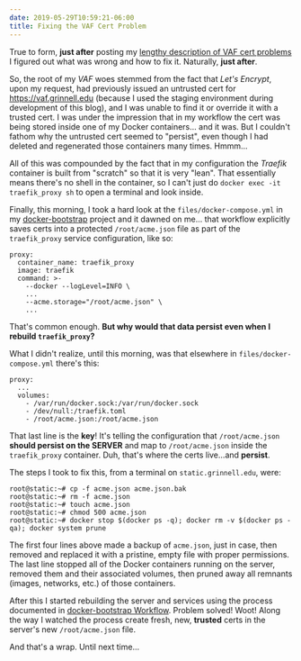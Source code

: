 ```yaml
---
date: 2019-05-29T10:59:21-06:00
title: Fixing the VAF Cert Problem
---
```


True to form, **just after** posting my [lengthy description of VAF cert problems](/blogs/McFateM/posts/015-working-with-lets-encrypt) I figured out what was wrong and how to fix it.  Naturally, **just after**.

So, the root of my _VAF_ woes stemmed from the fact that _Let's Encrypt_, upon my request, had previously issued an untrusted cert for https://vaf.grinnell.edu (because I used the staging environment during development of this blog), and I was unable to find it or override it with a trusted cert.  I was under the impression that in my workflow the cert was being stored inside one of my Docker containers... and it was.  But I couldn't fathom why the untrusted cert seemed to "persist", even though I had deleted and regenerated those containers many times. Hmmm...

All of this was compounded by the fact that in my configuration the _Traefik_ container is built from "scratch" so that it is very "lean".  That essentially means there's no shell in the container, so I can't just do `docker exec -it traefik_proxy sh` to open a terminal and look inside.

Finally, this morning, I took a hard look at the `files/docker-compose.yml` in my [docker-bootstrap](https://github.com/McFateM/docker-bootstrap) project and it dawned on me... that workflow explicitly saves certs into a protected `/root/acme.json` file as part of the `traefik_proxy` service configuration, like so:

```
proxy:
  container_name: traefik_proxy
  image: traefik
  command: >-
    --docker --logLevel=INFO \
    ...
    --acme.storage="/root/acme.json" \
    ...
```

That's common enough.  **But why would that data persist even when I rebuild `traefik_proxy`?**   

What I didn't realize, until this morning, was that elsewhere in `files/docker-compose.yml` there's this:

```
proxy:
  ...
  volumes:
    - /var/run/docker.sock:/var/run/docker.sock
    - /dev/null:/traefik.toml
    - /root/acme.json:/root/acme.json   
```

That last line is the **key**!  It's telling the configuration that `/root/acme.json` **should persist on the SERVER** and map to `/root/acme.json` inside the `traefik_proxy` container.  Duh, that's where the certs live...and **persist**.

The steps I took to fix this, from a terminal on `static.grinnell.edu`, were:

```
root@static:~# cp -f acme.json acme.json.bak
root@static:~# rm -f acme.json
root@static:~# touch acme.json
root@static:~# chmod 500 acme.json
root@static:~# docker stop $(docker ps -q); docker rm -v $(docker ps -qa); docker system prune
```

The first four lines above made a backup of `acme.json`, just in case, then removed and replaced it with a pristine, empty file with proper permissions.  The last line stopped all of the Docker containers running on the server, removed them and their associated volumes, then pruned away all remnants (images, networks, etc.) of those containers.

After this I started rebuilding the server and services using the process documented in [docker-bootstrap Workflow](/blogs/McFateM/posts/008-docker-bootstrap-workflow).  Problem solved!  Woot!  Along the way I watched the process create fresh, new, **trusted** certs in the server's new `/root/acme.json` file.

And that's a wrap.  Until next time...
